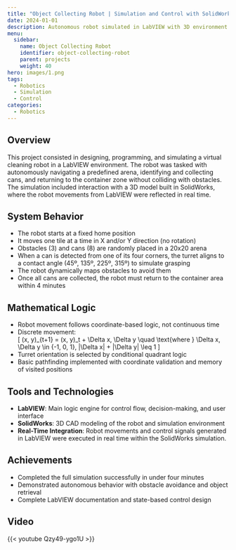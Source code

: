 ```yaml
---
title: "Object Collecting Robot | Simulation and Control with SolidWorks and LabVIEW"
date: 2024-01-01
description: Autonomous robot simulated in LabVIEW with 3D environment in SolidWorks for object collection tasks.
menu:
  sidebar:
    name: Object Collecting Robot
    identifier: object-collecting-robot
    parent: projects
    weight: 40
hero: images/1.png
tags:
  - Robotics
  - Simulation
  - Control
categories:
  - Robotics
---
```


## Overview

This project consisted in designing, programming, and simulating a virtual cleaning robot in a LabVIEW environment. The robot was tasked with autonomously navigating a predefined arena, identifying and collecting cans, and returning to the container zone without colliding with obstacles. The simulation included interaction with a 3D model built in SolidWorks, where the robot movements from LabVIEW were reflected in real time.

## System Behavior

- The robot starts at a fixed home position  
- It moves one tile at a time in X and/or Y direction (no rotation)  
- Obstacles (3) and cans (8) are randomly placed in a 20x20 arena  
- When a can is detected from one of its four corners, the turret aligns to a contact angle (45º, 135º, 225º, 315º) to simulate grasping  
- The robot dynamically maps obstacles to avoid them  
- Once all cans are collected, the robot must return to the container area within 4 minutes  

## Mathematical Logic

- Robot movement follows coordinate-based logic, not continuous time  
- Discrete movement:  
  \[
  (x, y)_{t+1} = (x, y)_t + \Delta x, \Delta y \quad \text{where } \Delta x, \Delta y \in \{-1, 0, 1\}, |\Delta x| + |\Delta y| \leq 1
  \]  
- Turret orientation is selected by conditional quadrant logic  
- Basic pathfinding implemented with coordinate validation and memory of visited positions  

## Tools and Technologies

- **LabVIEW**: Main logic engine for control flow, decision-making, and user interface  
- **SolidWorks**: 3D CAD modeling of the robot and simulation environment  
- **Real-Time Integration**: Robot movements and control signals generated in LabVIEW were executed in real time within the SolidWorks simulation.

## Achievements

- Completed the full simulation successfully in under four minutes  
- Demonstrated autonomous behavior with obstacle avoidance and object retrieval  
- Complete LabVIEW documentation and state-based control design  

## Video
{{< youtube Qzy49-ygo1U >}}

